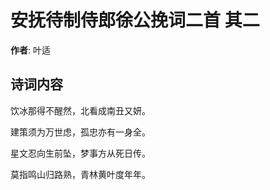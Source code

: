 # 安抚待制侍郎徐公挽词二首  其二

**作者**: 叶适

## 诗词内容

饮冰那得不醒然，北看成南丑又妍。

建策须为万世虑，孤忠亦有一身全。

星文忍向生前坠，梦事方从死日传。

莫指鸣山归路熟，青林黄叶度年年。

